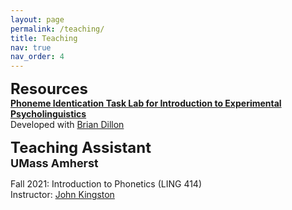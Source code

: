 ```yaml
---
layout: page
permalink: /teaching/
title: Teaching
nav: true
nav_order: 4
---
```

<font size="5"><b>Resources</b></font><br>
<b>[Phoneme Identication Task Lab for Introduction to Experimental Psycholinguistics](https://github.com/bdillon/English_VAS_ID/)</b><br>
Developed with [Brian Dillon](https://people.umass.edu/bwdillon/)<br>

<font size="5"><b>Teaching Assistant</b></font><br>
<font size="4"><b>UMass Amherst</b></font>

Fall 2021: Introduction to Phonetics (LING 414)<br>
Instructor: [John Kingston](https://blogs.umass.edu/jkingstn/?_gl=1%2A1w8277s%2A_gcl_au%2AMTk5NzEzNjY3Ny4xNjkwNDA0MDIw%2A_ga%2AMTI4MzIzMTk5Ni4xNjY5NzkwMTE1%2A_ga_21RLS0L7EB%2AMTY5MDQwNDAxOS4zLjAuMTY5MDQwNDAxOS4wLjAuMA..)
